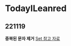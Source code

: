 # TodayILeanred

## 221119 <br>
**중복된 문자 제거** [Set 참고 자료](https://velog.io/@dolarge/Java-Script-Set-%EA%B3%BC-Map)